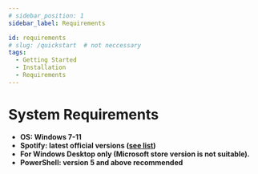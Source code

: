 ```yaml
---
# sidebar_position: 1
sidebar_label: Requirements

id: requirements
# slug: /quickstart  # not neccessary
tags:
  - Getting Started
  - Installation
  - Requirements
---
```


# System Requirements

-   **OS: Windows 7-11**
-   **Spotify: latest official versions ([see list](https://cutt.ly/8EH6NuH))**
-   **For Windows Desktop only (Microsoft store version is not suitable).**
-   **PowerShell: version 5 and above recommended**